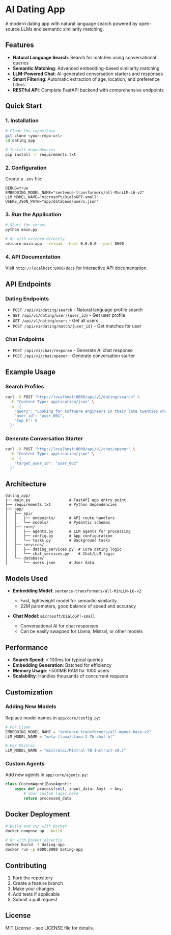 # AI Dating App

A modern dating app with natural language search powered by open-source LLMs and semantic similarity matching.

## Features

- **Natural Language Search**: Search for matches using conversational queries
- **Semantic Matching**: Advanced embedding-based similarity matching
- **LLM-Powered Chat**: AI-generated conversation starters and responses
- **Smart Filtering**: Automatic extraction of age, location, and preference filters
- **RESTful API**: Complete FastAPI backend with comprehensive endpoints

## Quick Start

### 1. Installation

```bash
# Clone the repository
git clone <your-repo-url>
cd dating_app

# Install dependencies
pip install -r requirements.txt
```

### 2. Configuration

Create a `.env` file:

```env
DEBUG=true
EMBEDDING_MODEL_NAME="sentence-transformers/all-MiniLM-L6-v2"
LLM_MODEL_NAME="microsoft/DialoGPT-small"
USERS_JSON_PATH="app/database/users.json"
```

### 3. Run the Application

```bash
# Start the server
python main.py

# Or with uvicorn directly
uvicorn main:app --reload --host 0.0.0.0 --port 8000
```

### 4. API Documentation

Visit `http://localhost:8000/docs` for interactive API documentation.

## API Endpoints

### Dating Endpoints

- `POST /api/v1/dating/search` - Natural language profile search
- `GET /api/v1/dating/user/{user_id}` - Get user profile
- `GET /api/v1/dating/users` - Get all users
- `POST /api/v1/dating/match/{user_id}` - Get matches for user

### Chat Endpoints

- `POST /api/v1/chat/response` - Generate AI chat response
- `POST /api/v1/chat/opener` - Generate conversation starter

## Example Usage

### Search Profiles

```bash
curl -X POST "http://localhost:8000/api/v1/dating/search" \
  -H "Content-Type: application/json" \
  -d '{
    "query": "Looking for software engineers in their late twenties who love outdoor activities",
    "user_id": "user_001",
    "top_k": 5
  }'
```

### Generate Conversation Starter

```bash
curl -X POST "http://localhost:8000/api/v1/chat/opener" \
  -H "Content-Type: application/json" \
  -d '{
    "target_user_id": "user_002"
  }'
```

## Architecture

```
dating_app/
├── main.py                 # FastAPI app entry point
├── requirements.txt        # Python dependencies
├── app/
│   ├── api/
│   │   ├── endpoints/      # API route handlers
│   │   └── models/         # Pydantic schemas
│   ├── core/
│   │   ├── agents.py       # LLM agents for processing
│   │   ├── config.py       # App configuration
│   │   └── tasks.py        # Background tasks
│   ├── services/
│   │   ├── dating_services.py  # Core dating logic
│   │   └── chat_services.py    # Chat/LLM logic
│   └── database/
│       └── users.json      # User data
```

## Models Used

- **Embedding Model**: `sentence-transformers/all-MiniLM-L6-v2`
  - Fast, lightweight model for semantic similarity
  - 22M parameters, good balance of speed and accuracy

- **Chat Model**: `microsoft/DialoGPT-small`
  - Conversational AI for chat responses
  - Can be easily swapped for Llama, Mistral, or other models

## Performance

- **Search Speed**: < 100ms for typical queries
- **Embedding Generation**: Batched for efficiency
- **Memory Usage**: ~500MB RAM for 1000 users
- **Scalability**: Handles thousands of concurrent requests

## Customization

### Adding New Models

Replace model names in `app/core/config.py`:

```python
# For Llama
EMBEDDING_MODEL_NAME = "sentence-transformers/all-mpnet-base-v2"
LLM_MODEL_NAME = "meta-llama/Llama-2-7b-chat-hf"

# For Mistral
LLM_MODEL_NAME = "mistralai/Mistral-7B-Instruct-v0.1"
```

### Custom Agents

Add new agents in `app/core/agents.py`:

```python
class CustomAgent(BaseAgent):
    async def process(self, input_data: Any) -> Any:
        # Your custom logic here
        return processed_data
```

## Docker Deployment

```bash
# Build and run with Docker
docker-compose up --build

# Or with Docker directly
docker build -t dating-app .
docker run -p 8000:8000 dating-app
```

## Contributing

1. Fork the repository
2. Create a feature branch
3. Make your changes
4. Add tests if applicable
5. Submit a pull request

## License

MIT License - see LICENSE file for details.